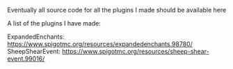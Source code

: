 Eventually all source code for all the plugins I made should be available here

A list of the plugins I have made:

ExpandedEnchants: https://www.spigotmc.org/resources/expandedenchants.98780/
SheepShearEvent: https://www.spigotmc.org/resources/sheep-shear-event.99016/
